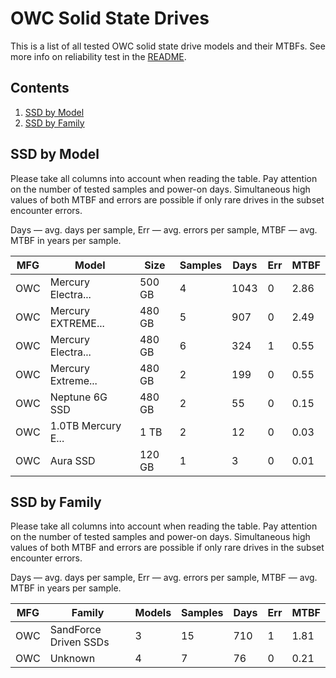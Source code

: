 OWC Solid State Drives
======================

This is a list of all tested OWC solid state drive models and their MTBFs. See
more info on reliability test in the [README](https://github.com/linuxhw/SMART).

Contents
--------

1. [ SSD by Model  ](#ssd-by-model)
2. [ SSD by Family ](#ssd-by-family)

SSD by Model
------------

Please take all columns into account when reading the table. Pay attention on the
number of tested samples and power-on days. Simultaneous high values of both MTBF
and errors are possible if only rare drives in the subset encounter errors.

Days — avg. days per sample,
Err  — avg. errors per sample,
MTBF — avg. MTBF in years per sample.

| MFG       | Model              | Size   | Samples | Days  | Err   | MTBF   |
|-----------|--------------------|--------|---------|-------|-------|--------|
| OWC       | Mercury Electra... | 500 GB | 4       | 1043  | 0     | 2.86   |
| OWC       | Mercury EXTREME... | 480 GB | 5       | 907   | 0     | 2.49   |
| OWC       | Mercury Electra... | 480 GB | 6       | 324   | 1     | 0.55   |
| OWC       | Mercury Extreme... | 480 GB | 2       | 199   | 0     | 0.55   |
| OWC       | Neptune 6G SSD     | 480 GB | 2       | 55    | 0     | 0.15   |
| OWC       | 1.0TB Mercury E... | 1 TB   | 2       | 12    | 0     | 0.03   |
| OWC       | Aura SSD           | 120 GB | 1       | 3     | 0     | 0.01   |

SSD by Family
-------------

Please take all columns into account when reading the table. Pay attention on the
number of tested samples and power-on days. Simultaneous high values of both MTBF
and errors are possible if only rare drives in the subset encounter errors.

Days — avg. days per sample,
Err  — avg. errors per sample,
MTBF — avg. MTBF in years per sample.

| MFG       | Family                 | Models | Samples | Days  | Err   | MTBF   |
|-----------|------------------------|--------|---------|-------|-------|--------|
| OWC       | SandForce Driven SSDs  | 3      | 15      | 710   | 1     | 1.81   |
| OWC       | Unknown                | 4      | 7       | 76    | 0     | 0.21   |

